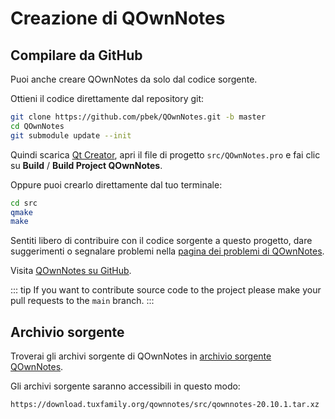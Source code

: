 # Creazione di QOwnNotes

## Compilare da GitHub

Puoi anche creare QOwnNotes da solo dal codice sorgente.

Ottieni il codice direttamente dal repository git:

```bash
git clone https://github.com/pbek/QOwnNotes.git -b master
cd QOwnNotes
git submodule update --init
```

Quindi scarica [Qt Creator](https://www.qt.io/download-open-source), apri il file di progetto `src/QOwnNotes.pro` e fai clic su **Build** / **Build Project QOwnNotes**.

Oppure puoi crearlo direttamente dal tuo terminale:

```bash
cd src
qmake
make
```

Sentiti libero di contribuire con il codice sorgente a questo progetto, dare suggerimenti o segnalare problemi nella [pagina dei problemi di QOwnNotes](https://github.com/pbek/QOwnNotes/issues).

Visita [QOwnNotes su GitHub](https://github.com/pbek/QOwnNotes).

::: tip
If you want to contribute source code to the project please make your pull requests to the  `main` branch.
:::

## Archivio sorgente

Troverai gli archivi sorgente di QOwnNotes in [archivio sorgente QOwnNotes](https://download.tuxfamily.org/qownnotes/src/).

Gli archivi sorgente saranno accessibili in questo modo:

`https://download.tuxfamily.org/qownnotes/src/qownnotes-20.10.1.tar.xz`
